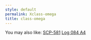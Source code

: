 ```yaml
---
style: default
permalink: Xclass-omega
title: class-omega
---
```

You may also like:
[SCP-581](http://scp-wiki.net/scp-581)
[Log 084 A4](http://scp-wiki.net/log-084-a4)